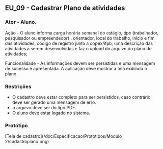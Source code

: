 ## EU_09 - Cadastrar Plano de atividades

### Ator - Aluno.

Ação - O aluno informa carga horária semanal do estágio, tipo (trabalhador, pesquisador ou empreendedor) , orientador, local do trabalho, início e fim das atividades, código de registro junto a copex/ifpb, uma descrição das atividades a serem desenvolvidas e faz o upload do arquivo do plano de atividades;

Funcionalidade - As informações devem ser persistidas e uma mensagem de sucesso é  apresentada. A aplicação deve mostrar a tela exibindo o plano.

### Restrições
- O cadastro deve estar completo para ser persistidos, caso contrário deve ser gerado uma mensagem de erro.
- o arquivo deve ser do tipo PDF.
- O aluno deve estar logado no sistema.

### Protótipo
[Tela de cadastro](/doc/Especificacao/Prototipos/Modulo 2/cadastroplano.png)
